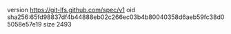 version https://git-lfs.github.com/spec/v1
oid sha256:65fd98837df4b44888eb02c266ec03b4b80040358d6aeb59fc38d05058e57e19
size 2493
